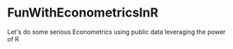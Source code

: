 # FunWithEconometricsInR
Let's do some serious Econometrics using public data leveraging the power of R
